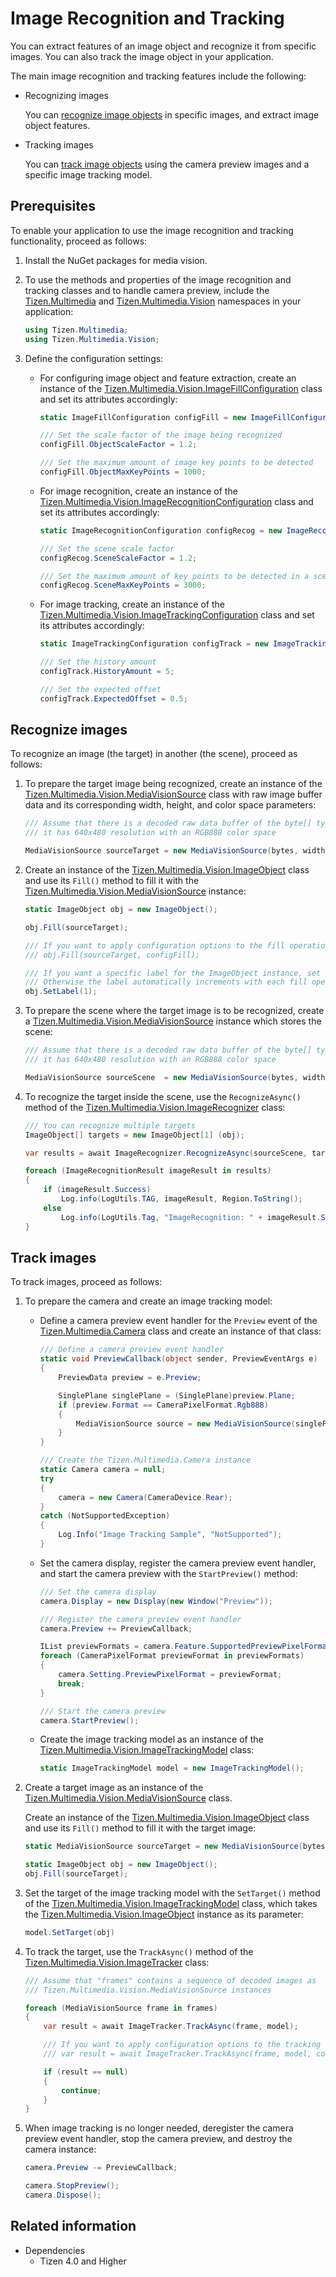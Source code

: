 # Image Recognition and Tracking


You can extract features of an image object and recognize it from specific images. You can also track the image object in your application.

The main image recognition and tracking features include the following:

-   Recognizing images

    You can [recognize image objects](#recognize) in specific images, and extract image object features.

-   Tracking images

    You can [track image objects](#track) using the camera preview images and a specific image tracking model.

## Prerequisites

To enable your application to use the image recognition and tracking functionality, proceed as follows:

1.  Install the NuGet packages for media vision.
2.  To use the methods and properties of the image recognition and tracking classes and to handle camera preview, include the [Tizen.Multimedia](/application/dotnet/api/TizenFX/latest/api/Tizen.Multimedia.html) and [Tizen.Multimedia.Vision](/application/dotnet/api/TizenFX/latest/api/Tizen.Multimedia.Vision.html) namespaces in your application:

    ```csharp
    using Tizen.Multimedia;
    using Tizen.Multimedia.Vision;
    ```

3.  Define the configuration settings:
    -   For configuring image object and feature extraction, create an instance of the [Tizen.Multimedia.Vision.ImageFillConfiguration](/application/dotnet/api/TizenFX/latest/api/Tizen.Multimedia.Vision.ImageFillConfiguration.html) class and set its attributes accordingly:

        ```csharp
        static ImageFillConfiguration configFill = new ImageFillConfiguration();

        /// Set the scale factor of the image being recognized
        configFill.ObjectScaleFactor = 1.2;

        /// Set the maximum amount of image key points to be detected
        configFill.ObjectMaxKeyPoints = 1000;
        ```

    -   For image recognition, create an instance of the [Tizen.Multimedia.Vision.ImageRecognitionConfiguration](/application/dotnet/api/TizenFX/latest/api/Tizen.Multimedia.Vision.ImageRecognitionConfiguration.html) class and set its attributes accordingly:

        ```csharp
        static ImageRecognitionConfiguration configRecog = new ImageRecognitionConfiguration();

        /// Set the scene scale factor
        configRecog.SceneScaleFactor = 1.2;

        /// Set the maximum amount of key points to be detected in a scene
        configRecog.SceneMaxKeyPoints = 3000;
        ```

    -   For image tracking, create an instance of the [Tizen.Multimedia.Vision.ImageTrackingConfiguration](/application/dotnet/api/TizenFX/latest/api/Tizen.Multimedia.Vision.ImageTrackingConfiguration.html) class and set its attributes accordingly:

        ```csharp
        static ImageTrackingConfiguration configTrack = new ImageTrackingConfiguration();

        /// Set the history amount
        configTrack.HistoryAmount = 5;

        /// Set the expected offset
        configTrack.ExpectedOffset = 0.5;
        ```

<a name="recognize"></a>
## Recognize images

To recognize an image (the target) in another (the scene), proceed as follows:

1.  To prepare the target image being recognized, create an instance of the [Tizen.Multimedia.Vision.MediaVisionSource](/application/dotnet/api/TizenFX/latest/api/Tizen.Multimedia.Vision.MediaVisionSource.html) class with raw image buffer data and its corresponding width, height, and color space parameters:

    ```csharp
    /// Assume that there is a decoded raw data buffer of the byte[] type, and
    /// it has 640x480 resolution with an RGB888 color space

    MediaVisionSource sourceTarget = new MediaVisionSource(bytes, width, height, ColorSpace.Rgb888);
    ```

2.  Create an instance of the [Tizen.Multimedia.Vision.ImageObject](/application/dotnet/api/TizenFX/latest/api/Tizen.Multimedia.Vision.ImageObject.html) class and use its `Fill()` method to fill it with the [Tizen.Multimedia.Vision.MediaVisionSource](/application/dotnet/api/TizenFX/latest/api/Tizen.Multimedia.Vision.MediaVisionSource.html) instance:

    ```csharp
    static ImageObject obj = new ImageObject();

    obj.Fill(sourceTarget);

    /// If you want to apply configuration options to the fill operation:
    /// obj.Fill(sourceTarget, configFill);

    /// If you want a specific label for the ImageObject instance, set it manually
    /// Otherwise the label automatically increments with each fill operation
    obj.SetLabel(1);
    ```

3.  To prepare the scene where the target image is to be recognized, create a [Tizen.Multimedia.Vision.MediaVisionSource](/application/dotnet/api/TizenFX/latest/api/Tizen.Multimedia.Vision.MediaVisionSource.html) instance which stores the scene:

    ```csharp
    /// Assume that there is a decoded raw data buffer of the byte[] type, and
    /// it has 640x480 resolution with an RGB888 color space

    MediaVisionSource sourceScene  = new MediaVisionSource(bytes, width, height, ColorSpace.Rgb888);
    ```

4.  To recognize the target inside the scene, use the `RecognizeAsync()` method of the [Tizen.Multimedia.Vision.ImageRecognizer](/application/dotnet/api/TizenFX/latest/api/Tizen.Multimedia.Vision.ImageRecognizer.html) class:

    ```csharp
    /// You can recognize multiple targets
    ImageObject[] targets = new ImageObject[1] (obj);

    var results = await ImageRecognizer.RecognizeAsync(sourceScene, targets);

    foreach (ImageRecognitionResult imageResult in results)
    {
        if (imageResult.Success)
            Log.info(LogUtils.TAG, imageResult, Region.ToString();
        else
            Log.info(LogUtils.Tag, "ImageRecognition: " + imageResult.Success.ToString());
    }
    ```

<a name="track"></a>
## Track images

To track images, proceed as follows:

1.  To prepare the camera and create an image tracking model:
    -   Define a camera preview event handler for the `Preview` event of the [Tizen.Multimedia.Camera](/application/dotnet/api/TizenFX/latest/api/Tizen.Multimedia.Camera.html) class and create an instance of that class:

        ```csharp
        /// Define a camera preview event handler
        static void PreviewCallback(object sender, PreviewEventArgs e)
        {
            PreviewData preview = e.Preview;

            SinglePlane singlePlane = (SinglePlane)preview.Plane;
            if (preview.Format == CameraPixelFormat.Rgb888)
            {
                MediaVisionSource source = new MediaVisionSource(singlePlane.Data, preview.width, preview.height, ColorSpace.Rgb888);
            }
        }

        /// Create the Tizen.Multimedia.Camera instance
        static Camera camera = null;
        try
        {
            camera = new Camera(CameraDevice.Rear);
        }
        catch (NotSupportedException)
        {
            Log.Info("Image Tracking Sample", "NotSupported");
        }
        ```

    -   Set the camera display, register the camera preview event handler, and start the camera preview with the `StartPreview()` method:

        ```csharp
        /// Set the camera display
        camera.Display = new Display(new Window("Preview"));

        /// Register the camera preview event handler
        camera.Preview += PreviewCallback;

        IList previewFormats = camera.Feature.SupportedPreviewPixelFormats.ToList();
        foreach (CameraPixelFormat previewFormat in previewFormats)
        {
            camera.Setting.PreviewPixelFormat = previewFormat;
            break;
        }

        /// Start the camera preview
        camera.StartPreview();
        ```

    -   Create the image tracking model as an instance of the [Tizen.Multimedia.Vision.ImageTrackingModel](/application/dotnet/api/TizenFX/latest/api/Tizen.Multimedia.Vision.ImageTrackingModel.html) class:

        ```csharp
        static ImageTrackingModel model = new ImageTrackingModel();
        ```

2.  Create a target image as an instance of the [Tizen.Multimedia.Vision.MediaVisionSource](/application/dotnet/api/TizenFX/latest/api/Tizen.Multimedia.Vision.MediaVisionSource.html) class.

    Create an instance of the [Tizen.Multimedia.Vision.ImageObject](/application/dotnet/api/TizenFX/latest/api/Tizen.Multimedia.Vision.ImageObject.html) class and use its `Fill()` method to fill it with the target image:

    ```csharp
    static MediaVisionSource sourceTarget = new MediaVisionSource(bytes, width, height, ColorSpace.Rgb888);

    static ImageObject obj = new ImageObject();
    obj.Fill(sourceTarget);
    ```

3.  Set the target of the image tracking model with the `SetTarget()` method of the [Tizen.Multimedia.Vision.ImageTrackingModel](/application/dotnet/api/TizenFX/latest/api/Tizen.Multimedia.Vision.ImageTrackingModel.html) class, which takes the [Tizen.Multimedia.Vision.ImageObject](/application/dotnet/api/TizenFX/latest/api/Tizen.Multimedia.Vision.ImageObject.html) instance as its parameter:

    ```csharp
    model.SetTarget(obj)
    ```

4.  To track the target, use the `TrackAsync()` method of the [Tizen.Multimedia.Vision.ImageTracker](/application/dotnet/api/TizenFX/latest/api/Tizen.Multimedia.Vision.ImageTracker.html) class:

    ```csharp
    /// Assume that "frames" contains a sequence of decoded images as
    /// Tizen.Multimedia.Vision.MediaVisionSource instances

    foreach (MediaVisionSource frame in frames)
    {
        var result = await ImageTracker.TrackAsync(frame, model);

        /// If you want to apply configuration options to the tracking operation:
        /// var result = await ImageTracker.TrackAsync(frame, model, configTrack);

        if (result == null)
        {
            continue;
        }
    }
    ```

5.  When image tracking is no longer needed, deregister the camera preview event handler, stop the camera preview, and destroy the camera instance:

    ```csharp
    camera.Preview -= PreviewCallback;

    camera.StopPreview();
    camera.Dispose();
    ```


## Related information
* Dependencies
  -   Tizen 4.0 and Higher
